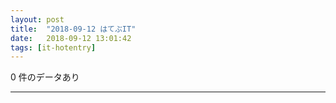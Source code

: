 ```yaml
---
layout: post
title:  "2018-09-12 はてぶIT"
date:   2018-09-12 13:01:42
tags: [it-hotentry]
---
```

0 件のデータあり

<hr>
